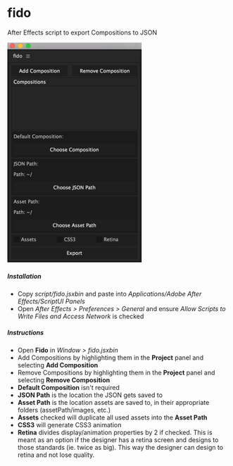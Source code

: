 # fido
After Effects script to export Compositions to JSON

![Script](script/screenshot.gif)


##### Installation
* Copy *script/fido.jsxbin* and paste into *Applications/Adobe After Effects/ScriptUI Panels*
* Open *After Effects > Preferences > General* and ensure *Allow Scripts to Write Files and Access Network* is checked

##### Instructions
* Open **Fido** in *Window > fido.jsxbin*
* Add Compositions by highlighting them in the **Project** panel and selecting **Add Composition**
* Remove Compositions by highlighting them in the **Project** panel and selecting **Remove Composition**
* **Default Composition** isn't required
* **JSON Path** is the location the JSON gets saved to
* **Asset Path** is the location assets are saved to, in their appropriate folders (assetPath/images, etc.)
* **Assets** checked will duplicate all used assets into the **Asset Path**
* **CSS3** will generate CSS3 animation
* **Retina** divides display/animation properties by 2 if checked. This is meant as an option if the designer has a retina screen and designs to those standards (ie. twice as big). This way the designer can design to retina and not lose quality.
